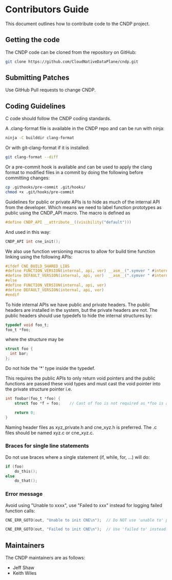 # Contributors Guide

This document outlines how to contribute code to the CNDP project.

## Getting the code

The CNDP code can be cloned from the repository on GitHub:

``` bash
git clone https://github.com/CloudNativeDataPlane/cndp.git
```

## Submitting Patches

Use GitHub Pull requests to change CNDP.

## Coding Guidelines

C code should follow the CNDP coding standards.

A .clang-format file is available in the CNDP repo and can be run with ninja:

``` bash
ninja -C builddir clang-format
```

Or with git-clang-format if it is installed:

``` bash
git clang-format --diff
```

Or a pre-commit hook is available and can be used to apply the clang format to
modified files in a commit by doing the following before committing changes:

``` bash
cp .githooks/pre-commit .git/hooks/
chmod +x .git/hooks/pre-commit
```

Guidelines for public or private APIs is to hide as much of the internal API
from the developer. Which means we need to label function prototypes as public
using the CNDP_API macro. The macro is defined as

``` c
#define CNDP_API __attribute__((visibility("default")))
```

And used in this way:

``` c
CNDP_API int cne_init();
```

We also use function versioning macros to allow for build time function
linking using the following APIs:

``` c
#ifdef CNE_BUILD_SHARED_LIBS
#define FUNCTION_VERSION(internal, api, ver) __asm__(".symver " #internal ", " #api "@" #ver)
#define DEFAULT_VERSION(internal, api, ver)  __asm__(".symver " #internal ", " #api "@@" #ver)
#else
#define FUNCTION_VERSION(internal, api, ver)
#define DEFAULT_VERSION(internal, api, ver)
#endif
```

To hide internal APIs we have public and private headers. The public headers are installed
in the system, but the private headers are not. The public headers should use typedefs
to hide the internal structures by:

``` c
typedef void foo_t;
foo_t *foo;
```

where the structure may be

``` c
struct foo {
  int bar;
};
```

Do not hide the '\*' type inside the typedef.

This requires the public APIs to only return void pointers and the public functions are passed
these void types and must cast the void pointer into the private structure pointer i.e.

``` c
int foobar(foo_t *foo) {
    struct foo *f = foo;    // Cast of foo is not required as *foo is a void *

    return 0;
}
```

Naming header files as xyz\_private.h and cne\_xyz.h is preferred. The .c files should be named
xyz.c or cne\_xyz.c.

### Braces for single line statements
Do not use braces where a single statement (if, while, for, ...) will do:

``` c
if (foo)
    do_this();
else
    do_that();
```

### Error message
Avoid using "Unable to xxxx", use "Failed to xxx" instead for logging failed function calls:
``` c
CNE_ERR_GOTO(out, "Unable to init CNE\n");  // Do NOT use 'unable to' phase here

CNE_ERR_GOTO(out, "Failed to init CNE\n");  // Use 'failed to' instead.
```

## Maintainers

The CNDP maintainers are as follows:
* Jeff Shaw
* Keith Wiles
